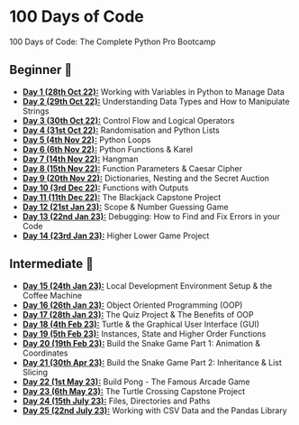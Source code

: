 # 100 Days of Code
100 Days of Code: The Complete Python Pro Bootcamp

## Beginner 🐻
* **[Day 1 (28th Oct 22):](https://github.com/beatricekay/100-Days-of-Code/tree/main/day01)** Working with Variables in Python to Manage Data
* **[Day 2 (29th Oct 22):](https://github.com/beatricekay/100-Days-of-Code/tree/main/day02)** Understanding Data Types and How to Manipulate Strings
* **[Day 3 (30th Oct 22):](https://github.com/beatricekay/100-Days-of-Code/tree/main/day03)** Control Flow and Logical Operators
* **[Day 4 (31st Oct 22):](https://github.com/beatricekay/100-Days-of-Code/tree/main/day04)** Randomisation and Python Lists
* **[Day 5 (4th Nov 22):](https://github.com/beatricekay/100-Days-of-Code/tree/main/day05)** Python Loops
* **[Day 6 (6th Nov 22):](https://github.com/beatricekay/100-Days-of-Code/tree/main/day06)** Python Functions & Karel
* **[Day 7 (14th Nov 22):](https://github.com/beatricekay/100-Days-of-Code/tree/main/day07)** Hangman
* **[Day 8 (15th Nov 22):](https://github.com/beatricekay/100-Days-of-Code/tree/main/day08)** Function Parameters & Caesar Cipher
* **[Day 9 (20th Nov 22):](https://github.com/beatricekay/100-Days-of-Code/tree/main/day09)** Dictionaries, Nesting and the Secret Auction
* **[Day 10 (3rd Dec 22):](https://github.com/beatricekay/100-Days-of-Code/tree/main/day10)** Functions with Outputs
* **[Day 11 (11th Dec 22):](https://github.com/beatricekay/100-Days-of-Code/tree/main/day11)** The Blackjack Capstone Project
* **[Day 12 (21st Jan 23):](https://github.com/beatricekay/100-Days-of-Code/tree/main/day12)** Scope & Number Guessing Game
* **[Day 13 (22nd Jan 23):](https://github.com/beatricekay/100-Days-of-Code/tree/main/day13)** Debugging: How to Find and Fix Errors in your Code
* **[Day 14 (23rd Jan 23):](https://github.com/beatricekay/100-Days-of-Code/tree/main/day14)** Higher Lower Game Project

## Intermediate 🐯
* **[Day 15 (24th Jan 23):](https://github.com/beatricekay/100-Days-of-Code/tree/main/day15)** Local Development Environment Setup & the Coffee Machine
* **[Day 16 (26th Jan 23):](https://github.com/beatricekay/100-Days-of-Code/tree/main/day16)** Object Oriented Programming (OOP)
* **[Day 17 (28th Jan 23):](https://github.com/beatricekay/100-Days-of-Code/tree/main/day17)** The Quiz Project & The Benefits of OOP
* **[Day 18 (4th Feb 23):](https://github.com/beatricekay/100-Days-of-Code/tree/main/day18)** Turtle & the Graphical User Interface (GUI)
* **[Day 19 (5th Feb 23):](https://github.com/beatricekay/100-Days-of-Code/tree/main/day19)** Instances, State and Higher Order Functions
* **[Day 20 (19th Feb 23):](https://github.com/beatricekay/100-Days-of-Code/tree/main/day20)** Build the Snake Game Part 1: Animation & Coordinates
* **[Day 21 (30th Apr 23):](https://github.com/beatricekay/100-Days-of-Code/tree/main/day21)** Build the Snake Game Part 2: Inheritance & List Slicing
* **[Day 22 (1st May 23):](https://github.com/beatricekay/100-Days-of-Code/tree/main/day22)** Build Pong - The Famous Arcade Game
* **[Day 23 (6th May 23):](https://github.com/beatricekay/100-Days-of-Code/tree/main/day23)** The Turtle Crossing Capstone Project
* **[Day 24 (15th July 23):](https://github.com/beatricekay/100-Days-of-Code/tree/main/day24)** Files, Directories and Paths
* **[Day 25 (22nd July 23):](https://github.com/beatricekay/100-Days-of-Code/tree/main/day25)** Working with CSV Data and the Pandas Library
